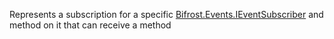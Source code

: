Represents a subscription for a specific [Bifrost.Events.IEventSubscriber](Bifrost.Events.IEventSubscriber) and method on it that can receive a method